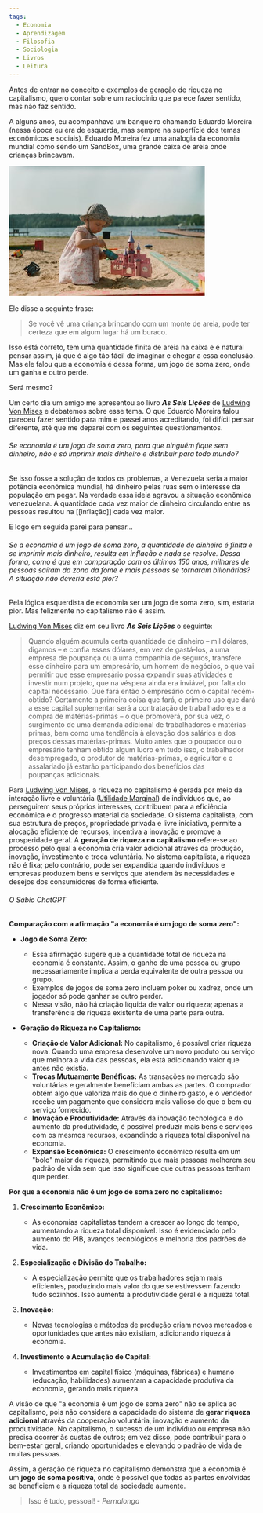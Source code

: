 ```yaml
---
tags:
  - Economia
  - Aprendizagem
  - Filosofia
  - Sociologia
  - Livros
  - Leitura
---
```

Antes de entrar no conceito e exemplos de geração de riqueza no capitalismo, quero contar sobre um raciocínio que parece fazer sentido, mas não faz sentido.

A alguns anos, eu acompanhava um banqueiro chamando Eduardo Moreira (nessa época eu era de esquerda, mas sempre na superfície dos temas econômicos e sociais). Eduardo Moreira fez uma analogia da economia mundial como sendo um SandBox, uma grande caixa de areia onde crianças brincavam.

![](Pasted%20image%2020240922225147.png)

Ele disse a seguinte frase:

> Se você vê uma criança brincando com um monte de areia, pode ter certeza que em algum lugar há um buraco.

Isso está correto, tem uma quantidade finita de areia na caixa e é natural pensar assim, já que é algo tão fácil de imaginar e chegar a essa conclusão. Mas ele falou que a economia é dessa forma, um jogo de soma zero, onde um ganha e outro perde.

Será mesmo? 

Um certo dia um amigo me apresentou ao livro ***As Seis Lições*** de [Ludwing Von Mises](Ludwing%20Von%20Mises.md)
 e debatemos sobre esse tema. O que Eduardo Moreira falou pareceu fazer sentido para mim e passei anos acreditando, foi difícil pensar diferente, até que me deparei com os seguintes questionamentos.
 
###### Se economia é um jogo de soma zero, para que ninguém fique sem dinheiro, não é só imprimir mais dinheiro e distribuir para todo mundo?

Se isso fosse a solução de todos os problemas, a Venezuela seria a maior potência econômica mundial, há dinheiro pelas ruas sem o interesse da população em pegar. Na verdade essa ideia agravou a situação econômica venezuelana. A quantidade cada vez maior de dinheiro circulando entre as pessoas resultou na [[inflação]] cada vez maior.

E logo em seguida parei para pensar...
###### Se a economia é um jogo de soma zero, a quantidade de dinheiro é finita e se imprimir mais dinheiro, resulta em inflação e nada se resolve. Dessa forma, como é que em comparação com os últimos 150 anos, milhares de pessoas saíram da zona da fome e mais pessoas se tornaram bilionárias? A situação não deveria está pior?

Pela lógica esquerdista de economia ser um jogo de soma zero, sim, estaria pior. Mas felizmente no capitalismo não é assim.

[Ludwing Von Mises](Ludwing%20Von%20Mises.md) diz em seu livro ***As Seis Lições*** o seguinte: 

> Quando alguém acumula certa quantidade de dinheiro – mil dólares, digamos – e confia esses dólares, em vez de gastá-los, a uma empresa de poupança ou a uma companhia de seguros, transfere esse dinheiro para um empresário, um homem de negócios, o que vai permitir que esse empresário possa expandir suas atividades e investir num projeto, que na véspera ainda era inviável, por falta do capital necessário. Que fará então o empresário com o capital recém-obtido? Certamente a primeira coisa que fará, o primeiro uso que dará a esse capital suplementar será a contratação de trabalhadores e a compra de matérias-primas – o que promoverá, por sua vez, o surgimento de uma demanda adicional de trabalhadores e matérias-primas, bem como uma tendência à elevação dos salários e dos preços dessas matérias-primas. Muito antes que o poupador ou o empresário tenham obtido algum lucro em tudo isso, o trabalhador desempregado, o produtor de matérias-primas, o agricultor e o assalariado já estarão participando dos benefícios das poupanças adicionais.

Para [Ludwing Von Mises](Ludwing%20Von%20Mises.md), a riqueza no capitalismo é gerada por meio da interação livre e voluntária ([Utilidade Marginal](Utilidade%20Marginal.md)) de indivíduos que, ao perseguirem seus próprios interesses, contribuem para a eficiência econômica e o progresso material da sociedade. O sistema capitalista, com sua estrutura de preços, propriedade privada e livre iniciativa, permite a alocação eficiente de recursos, incentiva a inovação e promove a prosperidade geral. A **geração de riqueza no capitalismo** refere-se ao processo pelo qual a economia cria valor adicional através da produção, inovação, investimento e troca voluntária. No sistema capitalista, a riqueza não é fixa; pelo contrário, pode ser expandida quando indivíduos e empresas produzem bens e serviços que atendem às necessidades e desejos dos consumidores de forma eficiente.

###### O Sábio ChatGPT

**Comparação com a afirmação "a economia é um jogo de soma zero":**

- **Jogo de Soma Zero:**
    
    - Essa afirmação sugere que a quantidade total de riqueza na economia é constante. Assim, o ganho de uma pessoa ou grupo necessariamente implica a perda equivalente de outra pessoa ou grupo.
    - Exemplos de jogos de soma zero incluem poker ou xadrez, onde um jogador só pode ganhar se outro perder.
    - Nessa visão, não há criação líquida de valor ou riqueza; apenas a transferência de riqueza existente de uma parte para outra.
- **Geração de Riqueza no Capitalismo:**
    
    - **Criação de Valor Adicional:** No capitalismo, é possível criar riqueza nova. Quando uma empresa desenvolve um novo produto ou serviço que melhora a vida das pessoas, ela está adicionando valor que antes não existia.
    - **Trocas Mutuamente Benéficas:** As transações no mercado são voluntárias e geralmente beneficiam ambas as partes. O comprador obtém algo que valoriza mais do que o dinheiro gasto, e o vendedor recebe um pagamento que considera mais valioso do que o bem ou serviço fornecido.
    - **Inovação e Produtividade:** Através da inovação tecnológica e do aumento da produtividade, é possível produzir mais bens e serviços com os mesmos recursos, expandindo a riqueza total disponível na economia.
    - **Expansão Econômica:** O crescimento econômico resulta em um "bolo" maior de riqueza, permitindo que mais pessoas melhorem seu padrão de vida sem que isso signifique que outras pessoas tenham que perder.

**Por que a economia não é um jogo de soma zero no capitalismo:**

1. **Crescimento Econômico:**
    
    - As economias capitalistas tendem a crescer ao longo do tempo, aumentando a riqueza total disponível. Isso é evidenciado pelo aumento do PIB, avanços tecnológicos e melhoria dos padrões de vida.
2. **Especialização e Divisão do Trabalho:**
    
    - A especialização permite que os trabalhadores sejam mais eficientes, produzindo mais valor do que se estivessem fazendo tudo sozinhos. Isso aumenta a produtividade geral e a riqueza total.
3. **Inovação:**
    
    - Novas tecnologias e métodos de produção criam novos mercados e oportunidades que antes não existiam, adicionando riqueza à economia.
4. **Investimento e Acumulação de Capital:**
    
    - Investimentos em capital físico (máquinas, fábricas) e humano (educação, habilidades) aumentam a capacidade produtiva da economia, gerando mais riqueza.

A visão de que "a economia é um jogo de soma zero" não se aplica ao capitalismo, pois não considera a capacidade do sistema de **gerar riqueza adicional** através da cooperação voluntária, inovação e aumento da produtividade. No capitalismo, o sucesso de um indivíduo ou empresa não precisa ocorrer às custas de outros; em vez disso, pode contribuir para o bem-estar geral, criando oportunidades e elevando o padrão de vida de muitas pessoas.

Assim, a geração de riqueza no capitalismo demonstra que a economia é um **jogo de soma positiva**, onde é possível que todas as partes envolvidas se beneficiem e a riqueza total da sociedade aumente.

> Isso é tudo, pessoal! - *Pernalonga*